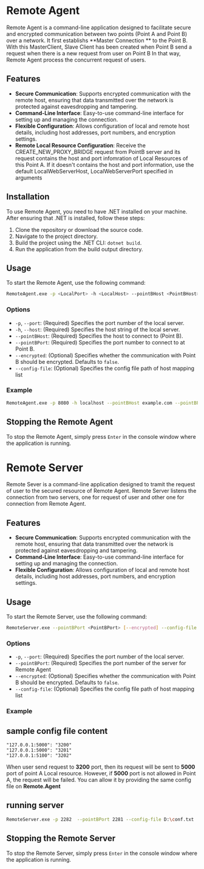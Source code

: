 # Remote Agent

Remote Agent is a command-line application designed to facilitate secure and encrypted communication between two points (Point A and Point B) over a network. 
It first establishs **Master Connection ** to the Point B. With this MasterClient, Slave Client has been created when Point B send a request when there is a new request from user on Point B
In that way, Remote Agent process the concurrent request of users.
## Features

- **Secure Communication**: Supports encrypted communication with the remote host, ensuring that data transmitted over the network is protected against eavesdropping and tampering.
- **Command-Line Interface**: Easy-to-use command-line interface for setting up and managing the connection.
- **Flexible Configuration**: Allows configuration of local and remote host details, including host addresses, port numbers, and encryption settings.
- **Remote Local Resource Configuration**: Receive the CREATE_NEW_PROXY_BRIDGE request from PointB server and its request contains the host and port infomration of Local Resources of this Point A.
If it doesn't contains the host and port information, use the default LocalWebServerHost, LocalWebServerPort specified in arguments
## Installation

To use Remote Agent, you need to have .NET installed on your machine. After ensuring that .NET is installed, follow these steps:

1. Clone the repository or download the source code.
2. Navigate to the project directory.
3. Build the project using the .NET CLI: `dotnet build`.
4. Run the application from the build output directory.

## Usage

To start the Remote Agent, use the following command:

```sh
RemoteAgent.exe -p <LocalPort> -h <LocalHost> --pointBHost <PointBHost> --pointBPort <PointBPort> [--encrypted] [--config-file <File path>] 
```
### Options

- `-p`, `--port`: (Required) Specifies the port number of the local server.
- `-h`, `--host`: (Required) Specifies the host string of the local server.
- `--pointBHost`: (Required) Specifies the host to connect to (Point B).
- `--pointBPort`: (Required) Specifies the port number to connect to at Point B.
- `--encrypted`: (Optional) Specifies whether the communication with Point B should be encrypted. Defaults to `false`.
- `--config-file`: (Optional) Specifies the config file path of host mapping list

### Example

```sh
RemoteAgent.exe -p 8080 -h localhost --pointBHost example.com --pointBPort 2281 --encrypted
```

## Stopping the Remote Agent

To stop the Remote Agent, simply press `Enter` in the console window where the application is running.

# Remote Server

Remote Sever is a command-line application designed to tramit the request of user to the secured resource of Remote Agent.
Remote Server listens the connection from two servers, one for request of user and other one for connection from Remote Agent.
## Features

- **Secure Communication**: Supports encrypted communication with the remote host, ensuring that data transmitted over the network is protected against eavesdropping and tampering.
- **Command-Line Interface**: Easy-to-use command-line interface for setting up and managing the connection.
- **Flexible Configuration**: Allows configuration of local and remote host details, including host addresses, port numbers, and encryption settings.


## Usage

To start the Remote Server, use the following command:

```sh
RemoteServer.exe --pointBPort <PointBPort> [--encrypted] --config-file <file_path_to_config_>
```
### Options

- `-p`, `--port`: (Required) Specifies the port number of the local server.
- `--pointBPort`: (Required) Specifies the port number of the server for Remote Agent
- `--encrypted`: (Optional) Specifies whether the communication with Point B should be encrypted. Defaults to `false`.
- `--config-file`: (Optional) Specifies the config file path of host mapping list

### Example
## sample config file content
``` text
"127.0.0.1:5000": "3200"
"127.0.0.1:5000": "3201"
"127.0.0.1:5100": "3202"
```
When user send request to **3200** port, then its request will be sent to **5000** port of point A Local resource.
However, if **5000** port is not allowed in Point A, the request will be failed. You can allow it by providing the same config file on **Remote.Agent**

## running server
```sh
RemoteServer.exe -p 2282  --pointBPort 2281 --config-file D:\conf.txt
```
## Stopping the Remote Server

To stop the Remote Server, simply press `Enter` in the console window where the application is running.
